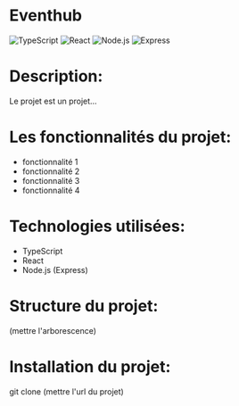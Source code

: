 # Eventhub
![TypeScript](https://img.shields.io/badge/TypeScript-3178C6?style=for-the-badge&logo=typescript&logoColor=white)
![React](https://img.shields.io/badge/React-20232A?style=for-the-badge&logo=react&logoColor=61DAFB)
![Node.js](https://img.shields.io/badge/Node.js-339933?style=for-the-badge&logo=nodedotjs&logoColor=white)
![Express](https://img.shields.io/badge/Express-000000?style=for-the-badge&logo=express&logoColor=white)

# Description:
Le projet est un projet...

# Les fonctionnalités du projet:
- fonctionnalité 1  
- fonctionnalité 2  
- fonctionnalité 3  
- fonctionnalité 4  

# Technologies utilisées:
- TypeScript  
- React  
- Node.js (Express)  

# Structure du projet:
(mettre l'arborescence)

# Installation du projet:
git clone (mettre l'url du projet) 

